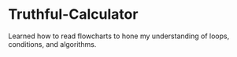 # Truthful-Calculator
Learned how to read flowcharts to hone my understanding of loops, conditions, and algorithms. 
